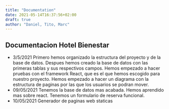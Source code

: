 ```yaml
---
title: "Documentation"
date: 2021-05-14T16:37:56+02:00
draft: true
author: "Daniel, Tito, Marc"
---
```

## Documentacion Hotel Bienestar
- 3/5/2021
Primero hemos organizado la estructura del proyecto y de la base de datos.
Despues hemos creado la base de datos con las primeras tablas y sus respectivos campos.
Hemos empezado a hacer pruebas con el framework React, que es el que hemos escogido para nuestro proyecto.
Hemos empezado a hacer un diagrama con la estructura de paginas por las que los usuarios se podran mover.
- 09/05/2021
Tenemos la base de datos mas acabada.
Hemos aprendido mas sobre react.
Tenemos un formulario de reserva funcional.
- 10/05/2021
Generador de paginas web staticas
